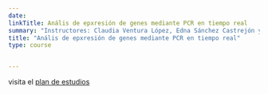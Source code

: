 ```yaml
---
date: 
linkTitle: Anális de epxresión de genes mediante PCR en tiempo real 
summary: "Instructores: Claudia Ventura López, Edna Sánchez Castrejón y Pavel Galindo Torres"
title: "Anális de epxresión de genes mediante PCR en tiempo real"
type: course


---
```


 visita el [plan de estudios](https://posgrados.cicese.mx/posgrado/plan_de_estudios/maestria)


